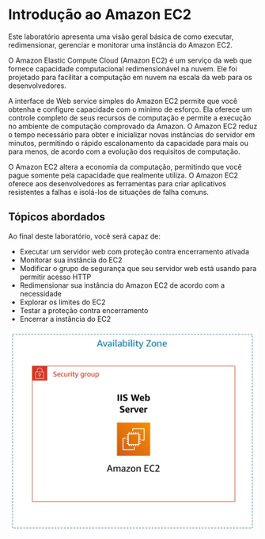 # Introdução ao Amazon EC2

Este laboratório apresenta uma visão geral básica de como executar, redimensionar, gerenciar e monitorar uma instância do Amazon EC2.

O Amazon Elastic Compute Cloud (Amazon EC2) é um serviço da web que fornece capacidade computacional redimensionável na nuvem. Ele foi projetado para facilitar a computação em nuvem na escala da web para os desenvolvedores.

A interface de Web service simples do Amazon EC2 permite que você obtenha e configure capacidade com o mínimo de esforço. Ela oferece um controle completo de seus recursos de computação e permite a execução no ambiente de computação comprovado da Amazon. O Amazon EC2 reduz o tempo necessário para obter e inicializar novas instâncias do servidor em minutos, permitindo o rápido escalonamento da capacidade para mais ou para menos, de acordo com a evolução dos requisitos de computação.

O Amazon EC2 altera a economia da computação, permitindo que você pague somente pela capacidade que realmente utiliza. O Amazon EC2 oferece aos desenvolvedores as ferramentas para criar aplicativos resistentes a falhas e isolá-los de situações de falha comuns.


## Tópicos abordados
Ao final deste laboratório, você será capaz de:

- Executar um servidor web com proteção contra encerramento ativada
- Monitorar sua instância do EC2
- Modificar o grupo de segurança que seu servidor web está usando para permitir acesso HTTP
- Redimensionar sua instância do Amazon EC2 de acordo com a necessidade
- Explorar os limites do EC2
- Testar a proteção contra encerramento
- Encerrar a instância do EC2

![Cenário do laboratório](lab-scenario.jpeg)